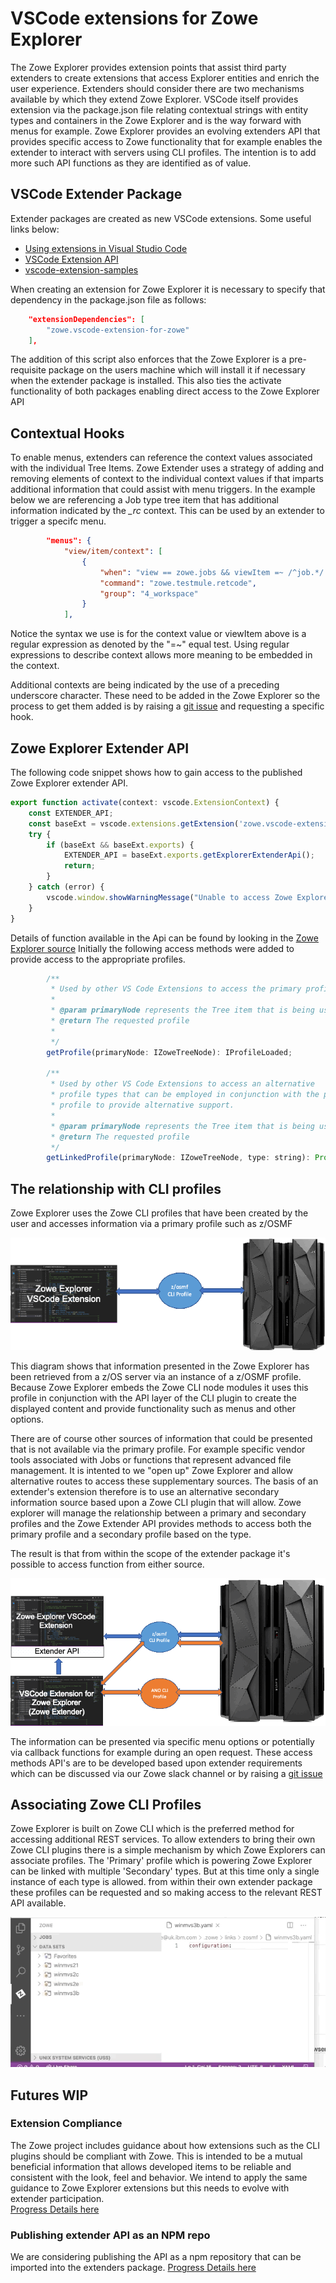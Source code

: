 # VSCode extensions for Zowe Explorer

The Zowe Explorer provides extension points that assist third party extenders to create extensions that access Explorer entities and enrich the user experience.
Extenders should consider there are two mechanisms available by which they extend Zowe Explorer. VSCode itself provides extension via the package.json file relating
contextual strings with entity types and containers in the Zowe Explorer and is the way forward with menus for example.
Zowe Explorer provides an evolving extenders API that provides specific access to Zowe functionality that for example enables the extender to interact with servers
using CLI profiles. The intention is to add more such API functions as they are identified as of value. 

## VSCode Extender Package

Extender packages are created as new VSCode extensions. Some useful links below:

- [Using extensions in Visual Studio Code](https://code.visualstudio.com/docs/introvideos/extend) 
- [VSCode Extension API](https://code.visualstudio.com/api) 
- [vscode-extension-samples](https://github.com/Microsoft/vscode-extension-samples) 

When creating an extension for Zowe Explorer it is necessary to specify that dependency in the package.json file as follows:
```json	
    "extensionDependencies": [
		"zowe.vscode-extension-for-zowe"
	],

```
The addition of this script also enforces that the Zowe Explorer is a pre-requisite package on the users machine which will install it if necessary 
when the extender package is installed. This also ties the activate functionality of both packages enabling direct access to the Zowe Explorer API

## Contextual Hooks

To enable menus, extenders can reference the context values associated with the individual Tree Items. Zowe Extender uses a strategy of adding and removing 
elements of context to the individual context values if that imparts additional information that could assist with menu triggers. In the example below we
are referencing a Job type tree item that has additional information indicated by the *_rc* context. This can be used by an extender to trigger a specifc menu.   

```json
		"menus": {
			"view/item/context": [
				{
					"when": "view == zowe.jobs && viewItem =~ /^job.*/ && viewItem =~ /^.*_rc=CC.*/",
					"command": "zowe.testmule.retcode",
					"group": "4_workspace"
				}
            ],
```
Notice the syntax we use is for the context value or viewItem above is a regular expression as denoted by the "=~" equal test. Using regular expressions 
to describe context allows more meaning to be embedded in the context.

Additional contexts are being indicated by the use of a preceding underscore character. These need to be added in the Zowe Explorer so the process to get them added 
is by raising a [git issue](https://github.com/zowe/vscode-extension-for-zowe/issues) and requesting a specific hook.


## Zowe Explorer Extender API

The following code snippet shows how to gain access to the published Zowe Explorer extender API.

```javascript
export function activate(context: vscode.ExtensionContext) {
    const EXTENDER_API;
    const baseExt = vscode.extensions.getExtension('zowe.vscode-extension-for-zowe');
    try {
        if (baseExt && baseExt.exports) {
            EXTENDER_API = baseExt.exports.getExplorerExtenderApi();
            return;
        }
    } catch (error) {
        vscode.window.showWarningMessage("Unable to access Zowe Explorer API");
    }
}
```

Details of function available in the Api can be found by looking in the [Zowe Explorer source](https://github.com/zowe/vscode-extension-for-zowe/blob/master/src/api/ZoweExplorerExtender.ts) 
Initially the following access methods were added to provide access to the appropriate profiles.

```javascript
        /**
         * Used by other VS Code Extensions to access the primary profile.
         *
         * @param primaryNode represents the Tree item that is being used
         * @return The requested profile
         *
         */
        getProfile(primaryNode: IZoweTreeNode): IProfileLoaded;
        
        /**
         * Used by other VS Code Extensions to access an alternative
         * profile types that can be employed in conjunction with the primary
         * profile to provide alternative support.
         *
         * @param primaryNode represents the Tree item that is being used
         * @return The requested profile
         */
        getLinkedProfile(primaryNode: IZoweTreeNode, type: string): Promise<IProfileLoaded>;
```

## The relationship with CLI profiles

Zowe Explorer uses the Zowe CLI profiles that have been created by the user and accesses information via a primary profile such as z/OSMF

!["Primary Profile"](./images/ZE-basic.gif?raw=true "Primary Profile")

This diagram shows that information presented in the Zowe Explorer has been retrieved from a z/OS server via an instance of a z/OSMF profile. Because
Zowe Explorer embeds the Zowe CLI node modules it uses this profile in conjunction with the API layer of the CLI plugin to create the
displayed content and provide functionality such as menus and other options.

There are of course other sources of information that could be presented that is not available via the primary profile. For example specific vendor tools associated with
Jobs or functions that represent advanced file management. It is intented to we "open up" Zowe Explorer and allow alternative routes to access these supplementary sources. 
The basis of an extender's extension therefore is to use an alternative secondary information source based upon a Zowe CLI plugin that will allow. Zowe explorer will manage the
relationship between a primary and secondary profiles and the Zowe Extender API provides methods to access both the primary profile and a secondary profile based on the type.   

The result is that from within the scope of the extender package it's possible to access function from either source.

!["Secondary Profile"](./images/ZE-extend.gif?raw=true "Secondary Profile")

The information can be presented via specific menu options or potentially via callback functions for example during an open request. These access methods API's are to be developed 
based upon extender requirements which can be discussed via our Zowe slack channel or by raising a [git issue](https://github.com/zowe/vscode-extension-for-zowe/issues)  


## Associating Zowe CLI Profiles

Zowe Explorer is built on Zowe CLI which is the preferred method for accessing additional REST services. To allow extenders to bring their own 
Zowe CLI plugins there is a simple mechanism by which Zowe Explorers can associate profiles. The 'Primary' profile which is powering Zowe Explorer
can be linked with multiple 'Secondary' types. But at this time only a single instance of each type is allowed. 
from within their own extender package these profiles can be requested and so making access to the relevant REST API available.

![Profiles](./images/ZE-profile-links.gif?raw=true "Associate Profile")

## Futures WIP

### Extension Compliance
 
The Zowe project includes guidance about how extensions such as the CLI plugins should be compliant with Zowe. This is intended to be a mutual beneficial information that allows developed
items to be reliable and consistent with the look, feel and behavior. We intend to apply the same guidance to Zowe Explorer extensions but this needs to evolve with extender participation.  
[Progress Details here](https://github.com/zowe/vscode-extension-for-zowe/issues/672)

### Publishing extender API as an NPM repo

We are considering publishing the API as a npm repository that can be imported into the extenders package. [Progress Details here](https://github.com/zowe/vscode-extension-for-zowe/issues/671)

